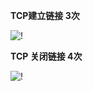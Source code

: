 **TCP建立链接 3次**

![!](http://i13.tietuku.com/e08b10822cdbb898.png)

**TCP 关闭链接 4次**

![!](http://i11.tietuku.com/f2f8be4a8e2b1d36.png)

